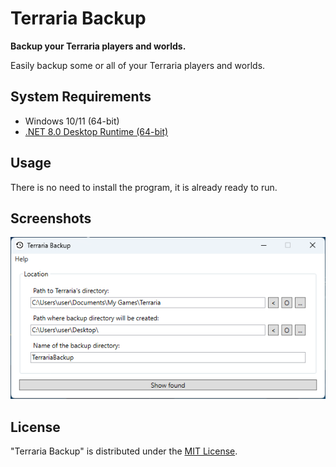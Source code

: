 # Terraria Backup

**Backup your Terraria players and worlds.**

Easily backup some or all of your Terraria players and worlds.

## System Requirements 

- Windows 10/11 (64-bit)
- [.NET 8.0 Desktop Runtime (64-bit)](https://dotnet.microsoft.com/download/dotnet/8.0)

## Usage

There is no need to install the program, it is already ready to run.

## Screenshots

![MainWindow.png](Images/MainWindow.png)

## License

"Terraria Backup" is distributed under the [MIT License](LICENSE).